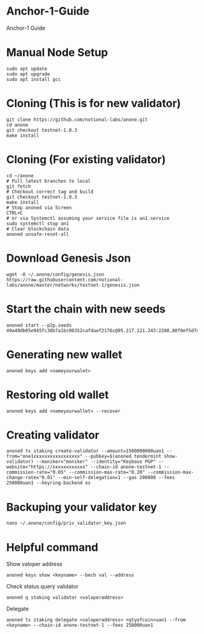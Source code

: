 # Anchor-1-Guide
Anchor-1 Guide


# Manual Node Setup
```
sudo apt update
sudo apt upgrade
sudo apt install gcc
```
# Cloning (This is for new validator)
```
git clone https://github.com/notional-labs/anone.git
cd anone
git checkout testnet-1.0.3
make install
```
# Cloning (For existing validator)
```
cd ~/anone
# Pull latest branches to local 
git fetch
# Checkout correct tag and build
git checkout testnet-1.0.3
make install
# Stop anoned via Screen 
CTRL+C
# or via Systemctl assuming your service file is an1.service
sudo systemctl stop an1
# Clear blockchain data
anoned unsafe-reset-all
```
# Download Genesis Json
```
wget -O ~/.anone/config/genesis.json https://raw.githubusercontent.com/notional-labs/anone/master/networks/testnet-1/genesis.json
```
# Start the chain with new seeds
```
anoned start --p2p.seeds 49a49db05e945fc38b7a1bc00352cafdaef2176c@95.217.121.243:2280,80f0ef5d7c432d2bae99dc8437a9c3db464890cd@65.108.128.139:2280,3afac655e3be5c5fc4a64ec5197346ffb5a855c1@49.12.213.105:2280
```
# Generating new wallet
```
anoned keys add <nameyourwalet>
```
# Restoring old wallet
``` 
anoned keys add <nameyourwallet> --recover
```
# Creating validator
```
anoned tx staking create-validator --amount=1500000000uan1 --from="one1xxxxxxxxxxxxxxxxx" --pubkey=$(anoned tendermint show-validator) --moniker="moniker" --identity="Keybase PGP" --website="https://xxxxxxxxxxxx" --chain-id anone-testnet-1 --commission-rate="0.05" --commission-max-rate="0.20" --commission-max-change-rate="0.01" --min-self-delegation=1 --gas 200000 --fees 250000uan1 --keyring-backend os
```
# Backuping your validator key
```
nano ~/.anone/config/priv_validator_key.json
```

# Helpful command
Show valoper address
```
anoned keys show <keyname> --bech val --address
```
Check status query validator
```
anoned q staking validator <valoperaddress>
```
Delegate
```
anoned tx staking delegate <valoperaddress> <qtyofcoin>uan1 --from <keyname> --chain-id anone-testnet-1 --fees 250000uan1
```
